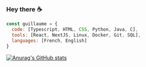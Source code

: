 ### Hey there ☕

```javascript
const guillaume = {
  code: [Typescript, HTML, CSS, Python, Java, C],
  tools: [React, NextJS, Linux, Docker, Git, SQL],
  languages: [French, English]
}
```

[![Anurag's GitHub stats](github-readme-stats-nine-alpha-46.vercel.app/api?username=Cereal38&hide=stars&show_icons=true&include_all_commits=true&rank_icon=percentile)](https://github.com/anuraghazra/github-readme-stats)
